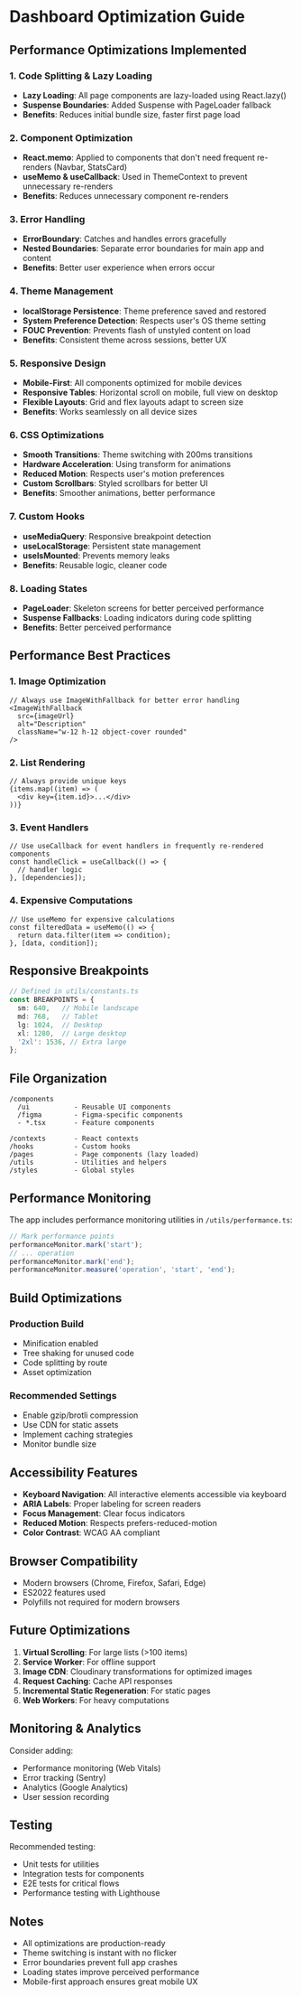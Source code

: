 # Dashboard Optimization Guide

## Performance Optimizations Implemented

### 1. Code Splitting & Lazy Loading
- **Lazy Loading**: All page components are lazy-loaded using React.lazy()
- **Suspense Boundaries**: Added Suspense with PageLoader fallback
- **Benefits**: Reduces initial bundle size, faster first page load

### 2. Component Optimization
- **React.memo**: Applied to components that don't need frequent re-renders (Navbar, StatsCard)
- **useMemo & useCallback**: Used in ThemeContext to prevent unnecessary re-renders
- **Benefits**: Reduces unnecessary component re-renders

### 3. Error Handling
- **ErrorBoundary**: Catches and handles errors gracefully
- **Nested Boundaries**: Separate error boundaries for main app and content
- **Benefits**: Better user experience when errors occur

### 4. Theme Management
- **localStorage Persistence**: Theme preference saved and restored
- **System Preference Detection**: Respects user's OS theme setting
- **FOUC Prevention**: Prevents flash of unstyled content on load
- **Benefits**: Consistent theme across sessions, better UX

### 5. Responsive Design
- **Mobile-First**: All components optimized for mobile devices
- **Responsive Tables**: Horizontal scroll on mobile, full view on desktop
- **Flexible Layouts**: Grid and flex layouts adapt to screen size
- **Benefits**: Works seamlessly on all device sizes

### 6. CSS Optimizations
- **Smooth Transitions**: Theme switching with 200ms transitions
- **Hardware Acceleration**: Using transform for animations
- **Reduced Motion**: Respects user's motion preferences
- **Custom Scrollbars**: Styled scrollbars for better UI
- **Benefits**: Smoother animations, better performance

### 7. Custom Hooks
- **useMediaQuery**: Responsive breakpoint detection
- **useLocalStorage**: Persistent state management
- **useIsMounted**: Prevents memory leaks
- **Benefits**: Reusable logic, cleaner code

### 8. Loading States
- **PageLoader**: Skeleton screens for better perceived performance
- **Suspense Fallbacks**: Loading indicators during code splitting
- **Benefits**: Better perceived performance

## Performance Best Practices

### 1. Image Optimization
```tsx
// Always use ImageWithFallback for better error handling
<ImageWithFallback 
  src={imageUrl} 
  alt="Description"
  className="w-12 h-12 object-cover rounded"
/>
```

### 2. List Rendering
```tsx
// Always provide unique keys
{items.map((item) => (
  <div key={item.id}>...</div>
))}
```

### 3. Event Handlers
```tsx
// Use useCallback for event handlers in frequently re-rendered components
const handleClick = useCallback(() => {
  // handler logic
}, [dependencies]);
```

### 4. Expensive Computations
```tsx
// Use useMemo for expensive calculations
const filteredData = useMemo(() => {
  return data.filter(item => condition);
}, [data, condition]);
```

## Responsive Breakpoints

```typescript
// Defined in utils/constants.ts
const BREAKPOINTS = {
  sm: 640,   // Mobile landscape
  md: 768,   // Tablet
  lg: 1024,  // Desktop
  xl: 1280,  // Large desktop
  '2xl': 1536, // Extra large
};
```

## File Organization

```
/components
  /ui           - Reusable UI components
  /figma        - Figma-specific components
  - *.tsx       - Feature components

/contexts       - React contexts
/hooks          - Custom hooks
/pages          - Page components (lazy loaded)
/utils          - Utilities and helpers
/styles         - Global styles
```

## Performance Monitoring

The app includes performance monitoring utilities in `/utils/performance.ts`:

```typescript
// Mark performance points
performanceMonitor.mark('start');
// ... operation
performanceMonitor.mark('end');
performanceMonitor.measure('operation', 'start', 'end');
```

## Build Optimizations

### Production Build
- Minification enabled
- Tree shaking for unused code
- Code splitting by route
- Asset optimization

### Recommended Settings
- Enable gzip/brotli compression
- Use CDN for static assets
- Implement caching strategies
- Monitor bundle size

## Accessibility Features

- **Keyboard Navigation**: All interactive elements accessible via keyboard
- **ARIA Labels**: Proper labeling for screen readers
- **Focus Management**: Clear focus indicators
- **Reduced Motion**: Respects prefers-reduced-motion
- **Color Contrast**: WCAG AA compliant

## Browser Compatibility

- Modern browsers (Chrome, Firefox, Safari, Edge)
- ES2022 features used
- Polyfills not required for modern browsers

## Future Optimizations

1. **Virtual Scrolling**: For large lists (>100 items)
2. **Service Worker**: For offline support
3. **Image CDN**: Cloudinary transformations for optimized images
4. **Request Caching**: Cache API responses
5. **Incremental Static Regeneration**: For static pages
6. **Web Workers**: For heavy computations

## Monitoring & Analytics

Consider adding:
- Performance monitoring (Web Vitals)
- Error tracking (Sentry)
- Analytics (Google Analytics)
- User session recording

## Testing

Recommended testing:
- Unit tests for utilities
- Integration tests for components
- E2E tests for critical flows
- Performance testing with Lighthouse

## Notes

- All optimizations are production-ready
- Theme switching is instant with no flicker
- Error boundaries prevent full app crashes
- Loading states improve perceived performance
- Mobile-first approach ensures great mobile UX
